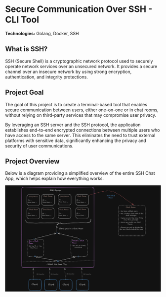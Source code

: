 # Secure Communication Over SSH - CLI Tool  
**Technologies:** Golang, Docker, SSH

## What is SSH?  
SSH (Secure Shell) is a cryptographic network protocol used to securely operate network services over an unsecured network. It provides a secure channel over an insecure network by using strong encryption, authentication, and integrity protections.

## Project Goal  
The goal of this project is to create a terminal-based tool that enables secure communication between users, either one-on-one or in chat rooms, without relying on third-party services that may compromise user privacy.

By leveraging an SSH server and the SSH protocol, the application establishes end-to-end encrypted connections between multiple users who have access to the same server. This eliminates the need to trust external platforms with sensitive data, significantly enhancing the privacy and security of user communications.

## Project Overview  
Below is a diagram providing a simplified overview of the entire SSH Chat App, which helps explain how everything works.

![RAG API Diagram](./public/ssh_chat_diagram.png)